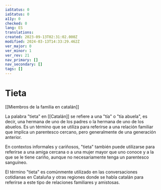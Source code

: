 ```yaml
---
iaStatus: 0
iaStatus: 0
a11y: 0
checked: 0
lang: ES
translations: 
created: 2023-09-13T02:31:02.000Z
modified: 2024-03-13T14:33:29.462Z
ver_major: 0
ver_minor: 1
ver_rev: 21
nav_primary: []
nav_secondary: []
tags: []
---
```

# Tieta

[[Miembros de la familia en catalán]]

La palabra "tieta" en [[Catalán]] se refiere a una "tía" o "tía abuela", es decir, una hermana de uno de los padres o la hermana de uno de los abuelos. Es un término que se utiliza para referirse a una relación familiar que implica un parentesco cercano, pero generalmente de una generación anterior.

En contextos informales y cariñosos, "tieta" también puede utilizarse para referirse a una amiga cercana o a una mujer mayor que uno conoce y a la que se le tiene cariño, aunque no necesariamente tenga un parentesco sanguíneo.

El término "tieta" es comúnmente utilizado en las conversaciones cotidianas en Cataluña y otras regiones donde se habla catalán para referirse a este tipo de relaciones familiares y amistosas.
